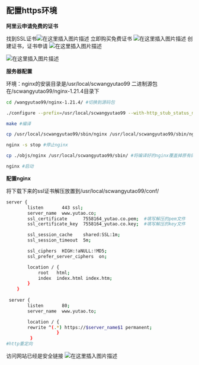 ## 配置https环境

**阿里云申请免费的证书**

找到SSL证书![在这里插入图片描述](https://img-blog.csdnimg.cn/4897bcac60064858a632b0a44c81aaa8.png?x-oss-process=image/watermark,type_d3F5LXplbmhlaQ,shadow_50,text_Q1NETiBAeXV0YW9fNTE3,size_20,color_FFFFFF,t_70,g_se,x_16)
立即购买免费证书
![在这里插入图片描述](https://img-blog.csdnimg.cn/8df9ef898c4a4651b4a187acfa925e84.png?x-oss-process=image/watermark,type_d3F5LXplbmhlaQ,shadow_50,text_Q1NETiBAeXV0YW9fNTE3,size_20,color_FFFFFF,t_70,g_se,x_16)
创建证书，证书申请
![在这里插入图片描述](https://img-blog.csdnimg.cn/3148dc83e7514f80b30d5fd35932cab2.png?x-oss-process=image/watermark,type_d3F5LXplbmhlaQ,shadow_50,text_Q1NETiBAeXV0YW9fNTE3,size_20,color_FFFFFF,t_70,g_se,x_16)


![在这里插入图片描述](https://img-blog.csdnimg.cn/1a15328679d442cdaec349e57c352c1e.png?x-oss-process=image/watermark,type_d3F5LXplbmhlaQ,shadow_50,text_Q1NETiBAeXV0YW9fNTE3,size_20,color_FFFFFF,t_70,g_se,x_16)



**服务器配置**

环境：nginx的安装目录是/usr/local/scwangyutao99
二进制源包在/scwangyutao99/nginx-1.21.4目录下


```bash
cd /wangyutao99/nginx-1.21.4/ #切换到源码包

./configure --prefix=/usr/local/scwangyutao99 --with-http_stub_status_module --with-http_ssl_module #编译https配置文件

make #编译

cp /usr/local/scwangyutao99/sbin/nginx /usr/local/scwangyutao99/sbin/nginx.bak #备份原来的nginx

nginx -s stop #停止nginx

cp ./objs/nginx /usr/local/scwangyutao99/sbin/ #将编译好的nginx覆盖掉原有的nginx,提示输入yes

nginx #启动

```




**配置nginx**

将下载下来的ssl证书解压放置到/usr/local/scwangyutao99/conf/
```bash
server {
        listen       443 ssl;
        server_name  www.yutao.co;
        ssl_certificate      7558164_yutao.co.pem;  #填写解压的pem文件
        ssl_certificate_key  7558164_yutao.co.key;  #填写解压的key文件

        ssl_session_cache    shared:SSL:1m;
        ssl_session_timeout  5m;

        ssl_ciphers  HIGH:!aNULL:!MD5;
        ssl_prefer_server_ciphers  on;

        location / {
            root   html;
            index  index.html index.htm;
        }
    }
    
 server {
        listen       80;
        server_name  www.yutao.to;

        location / {
        rewrite ^(.*) https://$server_name$1 permanent;
                   }       
         }
#http重定向
```
访问网站已经是安全链接
![在这里插入图片描述](https://img-blog.csdnimg.cn/88defd71ee22473bae5a6df7801de578.png?x-oss-process=image/watermark,type_d3F5LXplbmhlaQ,shadow_50,text_Q1NETiBAeXV0YW9fNTE3,size_15,color_FFFFFF,t_70,g_se,x_16)
